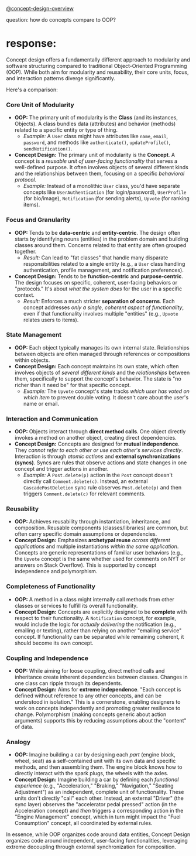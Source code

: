 [@concept-design-overview](../background/concept-design-overview.md)


question: how do concepts compare to OOP?
# response:

Concept design offers a fundamentally different approach to modularity and software structuring compared to traditional Object-Oriented Programming (OOP). While both aim for modularity and reusability, their core units, focus, and interaction patterns diverge significantly.

Here's a comparison:

### Core Unit of Modularity

*   **OOP:** The primary unit of modularity is the **Class** (and its instances, Objects). A class bundles data (attributes) and behavior (methods) related to a specific entity or type of thing.
    *   *Example:* A `User` class might have attributes like `name`, `email`, `password`, and methods like `authenticate()`, `updateProfile()`, `sendNotification()`.
*   **Concept Design:** The primary unit of modularity is the **Concept**. A concept is a *reusable unit of user-facing functionality* that serves a well-defined purpose. It often involves objects of several different kinds and the relationships between them, focusing on a specific *behavioral protocol*.
    *   *Example:* Instead of a monolithic `User` class, you'd have separate concepts like `UserAuthentication` (for login/password), `UserProfile` (for bio/image), `Notification` (for sending alerts), `Upvote` (for ranking items).

### Focus and Granularity

*   **OOP:** Tends to be **data-centric** and **entity-centric**. The design often starts by identifying nouns (entities) in the problem domain and building classes around them. Concerns related to that entity are often grouped together.
    *   *Result:* Can lead to "fat classes" that handle many disparate responsibilities related to a single entity (e.g., a `User` class handling authentication, profile management, and notification preferences).
*   **Concept Design:** Tends to be **function-centric** and **purpose-centric**. The design focuses on specific, coherent, user-facing behaviors or "protocols." It's about *what the system does* for the user in a specific context.
    *   *Result:* Enforces a much stricter **separation of concerns**. Each concept addresses *only a single, coherent aspect of functionality*, even if that functionality involves multiple "entities" (e.g., `Upvote` relates users to items).

### State Management

*   **OOP:** Each object typically manages its own internal state. Relationships between objects are often managed through references or compositions within objects.
*   **Concept Design:** Each concept maintains its own state, which often involves objects of *several different kinds* and the *relationships* between them, specifically to support the concept's behavior. The state is "no richer than it need be" for that specific concept.
    *   *Example:* The `Upvote` concept's state tracks *which user has voted on which item* to prevent double voting. It doesn't care about the user's name or email.

### Interaction and Communication

*   **OOP:** Objects interact through **direct method calls**. One object directly invokes a method on another object, creating direct dependencies.
*   **Concept Design:** Concepts are designed for **mutual independence**. They *cannot refer to each other or use each other's services directly*. Interaction is through *atomic actions* and **external synchronizations (syncs)**. Syncs are rules that observe actions and state changes in one concept and trigger actions in another.
    *   *Example:* A `Post.delete(p)` action in the `Post` concept doesn't directly call `Comment.delete(c)`. Instead, an external `CascadePostDeletion` sync rule observes `Post.delete(p)` and then triggers `Comment.delete(c)` for relevant comments.

### Reusability

*   **OOP:** Achieves reusability through instantiation, inheritance, and composition. Reusable components (classes/libraries) are common, but often carry specific domain assumptions or dependencies.
*   **Concept Design:** Emphasizes **archetypal reuse** *across different applications* and multiple instantiations *within the same application*. Concepts are generic representations of familiar user behaviors (e.g., the `Upvote` concept is the same whether used for comments on NYT or answers on Stack Overflow). This is supported by concept independence and polymorphism.

### Completeness of Functionality

*   **OOP:** A method in a class might internally call methods from other classes or services to fulfill its overall functionality.
*   **Concept Design:** Concepts are explicitly designed to be **complete** with respect to their functionality. A `Notification` concept, for example, would include the logic for *actually delivering* the notification (e.g., emailing or texting), rather than relying on another "emailing service" concept. If functionality can be separated while remaining coherent, it should become its own concept.

### Coupling and Independence

*   **OOP:** While aiming for loose coupling, direct method calls and inheritance create inherent dependencies between classes. Changes in one class can ripple through its dependents.
*   **Concept Design:** Aims for **extreme independence**. "Each concept is defined without reference to any other concepts, and can be understood in isolation." This is a cornerstone, enabling designers to work on concepts independently and promoting greater resilience to change. Polymorphism (making concepts generic about action arguments) supports this by reducing assumptions about the "content" of data.

### Analogy

*   **OOP:** Imagine building a car by designing each *part* (engine block, wheel, seat) as a self-contained unit with its own data and specific methods, and then assembling them. The engine block knows how to directly interact with the spark plugs, the wheels with the axles.
*   **Concept Design:** Imagine building a car by defining each *functional experience* (e.g., "Acceleration," "Braking," "Navigation," "Seating Adjustment") as an independent, complete unit of functionality. These units don't directly "call" each other. Instead, an external "Driver" (the sync layer) observes the "accelerator pedal pressed" action (in the Acceleration concept) and *then* triggers a corresponding action in the "Engine Management" concept, which in turn might impact the "Fuel Consumption" concept, all coordinated by external rules.

In essence, while OOP organizes code around data entities, Concept Design organizes code around independent, user-facing functionalities, leveraging extreme decoupling through external synchronization for composition.